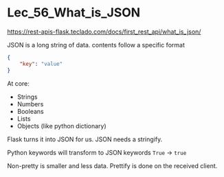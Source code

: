 # Lec_56_What_is_JSON

https://rest-apis-flask.teclado.com/docs/first_rest_api/what_is_json/

JSON is a long string of data. contents follow a specific format

```json
{
    "key": "value"
}
```

At core:
* Strings
* Numbers
* Booleans
* Lists
* Objects (like python dictionary)

Flask turns it into JSON for us. JSON needs a stringify.

Python keywords will transform to JSON keywords `True` -> `true`

Non-pretty is smaller and less data. Prettify is done on the received client.
